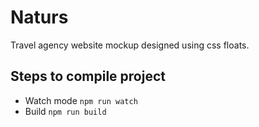 # Naturs
Travel agency website mockup designed using css floats.
## Steps to compile project
* Watch mode `npm run watch`
* Build `npm run build`
